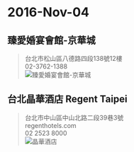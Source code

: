 

# 2016-Nov-04

## 臻愛婚宴會館-京華城<br />
>台北市松山區八德路四段138號12樓<br />
>02-3762-1388<br>
![臻愛婚宴會館-京華城](https://s21.postimg.org/pl9qj2naf/image.png)
<!--
    <img src=臻愛婚宴會館-京華城.jpg> 
    ![地圖](臻愛婚宴會館-京華城.jpg)
-->

## 台北晶華酒店 Regent Taipei<br />
>台北市中山區中山北路二段39巷3號<br>
>regenthotels.com<br>
>02 2523 8000<br>
![晶華酒店](https://s17.postimg.org/nieh2zbmn/image.jpg)
<!-- (晶華酒店.jpg) -->




